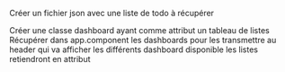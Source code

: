 Créer un fichier json avec une liste de todo à récupérer

Créer une classe dashboard ayant comme attribut un tableau de listes
Récupérer dans app.component les dashboards pour les transmettre au header qui va afficher les différents dashboard disponible
les listes retiendront en attribut 
